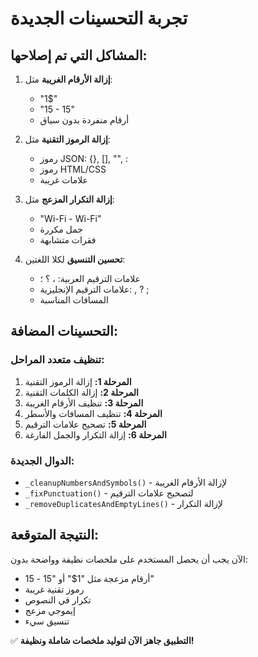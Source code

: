 # تجربة التحسينات الجديدة

## المشاكل التي تم إصلاحها:

1. **إزالة الأرقام الغريبة** مثل:
   - "1$" 
   - "15 - 15"
   - أرقام منفردة بدون سياق

2. **إزالة الرموز التقنية** مثل:
   - رموز JSON: {}, [], "", :
   - رموز HTML/CSS
   - علامات غريبة

3. **إزالة التكرار المزعج** مثل:
   - "Wi-Fi - Wi-Fi" 
   - جمل مكررة
   - فقرات متشابهة

4. **تحسين التنسيق** لكلا اللغتين:
   - علامات الترقيم العربية: ، ؟ ؛
   - علامات الترقيم الإنجليزية: , ? ;
   - المسافات المناسبة

## التحسينات المضافة:

### تنظيف متعدد المراحل:
1. **المرحلة 1:** إزالة الرموز التقنية
2. **المرحلة 2:** إزالة الكلمات التقنية  
3. **المرحلة 3:** تنظيف الأرقام الغريبة
4. **المرحلة 4:** تنظيف المسافات والأسطر
5. **المرحلة 5:** تصحيح علامات الترقيم
6. **المرحلة 6:** إزالة التكرار والجمل الفارغة

### الدوال الجديدة:
- `_cleanupNumbersAndSymbols()` - لإزالة الأرقام الغريبة
- `_fixPunctuation()` - لتصحيح علامات الترقيم  
- `_removeDuplicatesAndEmptyLines()` - لإزالة التكرار

## النتيجة المتوقعة:
الآن يجب أن يحصل المستخدم على ملخصات نظيفة وواضحة بدون:
- أرقام مزعجة مثل "1$" أو "15 - 15"
- رموز تقنية غريبة
- تكرار في النصوص
- إيموجي مزعج
- تنسيق سيء

✅ **التطبيق جاهز الآن لتوليد ملخصات شاملة ونظيفة!**